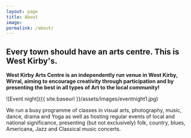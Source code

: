```yaml
---
layout: page
title: About
image:
permalink: /about/
---
```


## Every town should have an arts centre. This is West Kirby's.

**West Kirby Arts Centre is an independently run venue in West Kirby, Wirral, aiming to encourage creativity through participation and by presenting the best in all types of Art to the local community!**

![Event night]({{ site.baseurl }}/assets/images/eventnight1.jpg)

We run a busy programme of classes in visual arts, photography, music, dance, drama and Yoga as well as hosting regular events of local and national significance, presenting (but not exclusively) folk, country, blues, Americana, Jazz and Classical music concerts.
